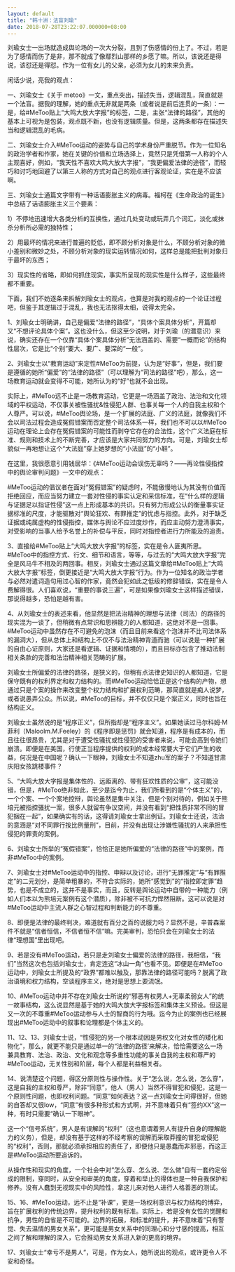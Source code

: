 ```yaml
---
layout: default
title: "韩十洲：法盲刘瑜"
date: 2018-07-28T23:22:07.000000+08:00
---
```


刘瑜女士一出场就造成舆论场的一次大分裂，且到了伤感情的份上了。不过，若是为了感情而伤了是非，那不就成了像鄢烈山那样的乡愿了嘛。所以，该说还是得说，该怼还是得怼。作为一位有女儿的父亲，必须为女儿的未来负责。

闲话少说，亮我的观点：

一、刘瑜女士《关于 metoo》一文，重点突出，描述失当，逻辑混乱，简直就是一个法盲。据我的理解，她的重点无非就是两条（或者说是前后连贯的一条）：一是，给#MeToo贴上“大鸣大放大字报”的标签，二是，主张“法律的路径”，其他的基本上可视为是包装，观点既不新，也没有逻辑质量。但是，这两条都存在描述失当和逻辑混乱的毛病。

二、刘瑜女士介入#MeToo运动的姿势与自己的学术身份严重脱节。作为一位知名的政治学者和作家，她在关键的价值和立场选择上，竟然只是凭借第一人称的个人主观喜好，例如，“我天性不喜欢大鸣大放大字报”，“我更偏爱法律的途径”，而轻巧和讨巧地回避了以第三人称的方式对自己的观点进行客观论证，实在是不应该啊。

三、刘瑜女士通篇文字带有一种话语膨胀主义的病毒。福柯在《生命政治的诞生》中总结了话语膨胀主义三个要素：

1）不停地迅速增大各类分析的互换性，通过几处变动或玩弄几个词汇，淡化或抹杀分析所必需的独特性；

2）用最坏的情况来进行普遍的贬低，即不顾分析对象是什么，不顾分析对象的微小差别和微妙之处，不顾分析对象的现实运转情况如何，这样总是能把批判对象归于最坏的东西；

3）现实性的省略，即如何抓住现实，事实所呈现的现实性是什么样子，这些最终都不重要。

下面，我们不妨逐条来拆解刘瑜女士的观点，也算是对我的观点的一个论证过程吧，但鉴于其逻辑过于混乱，我也无法抠得太细，说得太完全。

1、刘瑜女士明确讲，自己是偏爱“法律的路径”，“具体个案具体分析”，开篇却又“不想评论具体个案”。这也没什么，但这至少说明，对于刘瑜（的潜意识）来说，确实还存在一个仅靠“具体个案具体分析”无法涵盖的、需要“一概而论”的结构性层次，它是比“个别”要大、要广、要深的“一般”。

2、刘瑜女士以“教育运动”来定性#MeToo为前提，认为是“好事”，但是，我们要是遵循的她所“偏爱”的“法律的路径”（可以理解为“司法的路径”吧），那么，这一场教育运动就会变得不可能，她所认为的“好”也就不会出现。

实际上，#MeToo远不止是一场教育运动，它更是一场涵盖了政治、法治和文化领域的平权运动，不仅事关被性骚扰&性侵犯人群、也事关每一个人的自我主权和个人尊严。可以说，#MeToo舆论场，是一个扩展的法庭、广义的法庭，就像我们不会以司法过程会造成冤假错案而否定整个司法体系一样，我们也不可以以#MeToo运动在理论上会存在冤假错案的可能性而剥夺它存在的合法性，这个广义法庭在标准、规则和技术上的不断完善，才应该是大家共同努力的方向。可是，刘瑜女士却貌似一再地想让这个“大法庭”穿上她梦想的“小法庭”的“小鞋”。

在这里，我很愿意引用钱居华：《#MeToo运动会误伤无辜吗？——再论性侵指控中的舆论审判问题》一文中的观点：

#MeToo运动的倡议者在面对“冤假错案”的疑虑时，不能傲慢地认为其没有价值而拒绝回应，而应当努力建立一套对性侵的事实认定和采信标准，在“什么样的逻辑与证据足以指证性侵”这一点上形成基本的共识。只有努力形成公认的衡量事实证据标准的尺度，才能驱散对“舆论狂欢、有罪推定”的忧虑与指控。此外，对于缺乏证据或纯属虚构的性侵指控，媒体与舆论不应过度炒作，而应主动努力澄清事实，对受影响的当事人给予名誉上的补偿与平反，同时对指控者进行力所能及的追责。

3、直接给#MeToo贴上“大鸣大放大字报”的标签，实在是令人匪夷所思。#MeToo中的指控方式、行文、细节和语言，等等，与过去的“大鸣大放大字报”完全是风马牛不相及的两回事。相反，刘瑜女士通过这篇文章给#MeToo贴上“大鸣大放大字报”标签，倒更接近是“大鸣大放大字报”行为。作为一位知名的政治学者与必然对遣词造句用过心智的作家，竟然会犯如此之低级的修辞错误，实在是令人费解得很。人们喜欢说，“重要的事说三遍”，可是如果像刘瑜女士这样描述错误，那说得越多，恐怕是越有害。

4、从刘瑜女士的表述来看，他显然是把法治精神的理想与法律（司法）的路径的现实混为一谈了，但稍微有点常识和思辨能力的人都知道，这绝对不是一回事。#MeToo运动中虽然存在不可避免的泡沫（而且目前来看这个泡沫并不比司法体系的漏洞大），但从总体上和结构上不仅不与法治精神背道而驰（可以说是一种扩展的自由心证原则，大家还是看逻辑、证据和情境的），而且目标亦包含了推动法制相关条款的完善和法治精神相关范畴的扩展。

刘瑜女士所偏爱的法律的路径，是狭义的，但稍有点法律史知识的人都知道，它是保守既有的权利界定和权力结构的。而#MeToo运动恰恰正是这个结构的产物，想通过只是个案的操作来改变整个权力结构和扩展权利范畴，那简直就是痴人说梦，或者说愚弄公众。所以说，#MeToo的目标，并不仅仅只是个案正义，同时也旨在结构正义。

刘瑜女士虽然说的是“程序正义”，但所指却是“程序主义”。如果她读过马尔科姆·M菲利（Maloolm.M.Feeley）的《程序即是惩罚》就会知道，程序是有成本的，而且往往很昂贵，尤其是对于遭受性骚扰或性侵犯的受害者来说，可能会高到令她们崩溃。即便是在美国，行使正当程序提供的权利的成本经常要大于它们产生的收益，何况是在中国呢？确认一下眼神，刘瑜女士不知道zhu军的案子？不知道甘肃庆阳女孩跳楼事件？

5、“大鸣大放大字报是集体性的、远距离的、带有狂欢性质的公审”，这可能没错，但是，#MeToo绝非如此，至少是迄今为止，我们所看到的是“个体主义”的，一个个案、一个个案地控辩，舆论虽然是集中关注，但是个别对待的，例如关于熊培元被指控骚扰一案，很多人就留有争议空间，并没有看到“把性质非常不同的冒犯捆在一起”，如果确实有的话，这得请刘瑜女士拿出例证。刘瑜女士还说，法治的意涵是“对不同罪行按比例量刑”，目前，并没有出现让涉嫌性骚扰的人来承担性侵犯的罪责的案例。

6、刘瑜女士所举的“冤假错案”，恰恰正是她所偏爱的“法律的路径”中的案例，而非#MeToo中的案例。

7、刘瑜女士对#MeToo运动中的指控、申辩以及讨论，进行“无罪推定”与“有罪推定”的二元划分，是简单粗暴的，不符合实际的，她所“感觉到”的“指控即定罪”趋势，也是不成立的，这并不是事实，而且，反转是舆论运动中自带的一种能力（例如人们本以为熊培元案例有这个潜质），除非被不可抗力悍然阻断。这可以说是对#MeToo运动中主流人群之心智过程和判断能力的不尊重。

8、即便是法律的最终判决，难道就有百分之百的说服力吗？显然不是，辛普森案件不就是“信者恒信，不信者恒不信”嘛。完美审判，恐怕只会在刘瑜女士的法律“理想国”里出现吧。

9、若是没有#MeToo运动，若只是走刘瑜女士偏爱的法律的路径，我相信，“我们”当然这次也包括刘瑜女士，肯定连这“冰山一角”也看不见。即便是在#MeToo运动中，刘瑜女士所提及的“政界”都难以触及，那靠法律的路径可能吗？脱离了政治语境和权力结构，空谈程序主义，绝对是思想上耍流氓。

10、#MeToo运动中并不存在刘瑜女士所说的“邪恶有权男人+无辜柔弱女人”的统一故事结构，这么说显然是基于她的大鸣大放大字报标签和集体主义预设。但这是又一次的不尊重#MeToo运动参与人士的智商的行为哦。迄今为止的案例也已经展现出#MeToo运动中的叙事和论理都是个体主义的。

11、12、13、刘瑜女士说，“性侵犯的另一个根本动因是男权文化对女性的矮化和物化”，那么，就更不能只是通过单一的“法律的路径’来解决，恰恰需要这么一场兼具教育、法治、政治、文化和观念等多重性功能的事关自我的主权和尊严的#MeToo运动，无关性别和阶层，每个人都是利益相关者。

14、说清楚这个问题，得区分原则性与操作性。关于“怎么说，怎么说，怎么穿”，这是自我的主权和尊严，除非“同意”，他人（男人）当然不得冒犯和侵犯，这是一个原则性问题，也即权利问题。“同意”如何表达？这一点刘瑜女士问得很好，但她的自答却又很low，“同意”有很多种形式和方式啊，并不意味着只有“签约XX”这一种，有时只需要“确认一下眼神”。

这一个“信号系统”，男人是有误解的“权利”（这也意谓着男人有提升自身的理解能力的义务），但是，却没有基于这样的不经考察的误解而采取莽撞的冒犯或侵犯的“权利”，否则，那就必须承担相应的责任了，即便他只是愚蠢而非邪恶，而这正是#MeToo运动所要追诉的。

从操作性和现实的角度，一个社会中对“怎么穿、怎么说、怎么做”自有一套约定俗成的限制，穿同时，从安全和审美的角度，穿着和举止的得体也是一种自我保护和修养。没有人蠢到无视现实中的风险性，拿这儿来对他人进行人格善恶的测试。

15、16、#MeToo运动，远不止是“补课”，更是一场权利意识与权力结构的博弈，旨在扩展权利的传统边界，提升权利的既有标准。实际上，若是没有女性的觉醒和抗争，男性的自省是不可能的。边界的拓展，和标准的提升，并不意味着“只有警觉、失去温情的男女关系”，更可能是男女关系中的同理心和分寸感的提高，相互之间了解和理解的深入，它会推动男女关系进入新的更高的境界。

17、刘瑜女士“幸亏不是男人”，可是，作为女人，她所说出的观点，或许更令人不安和奇怪。

